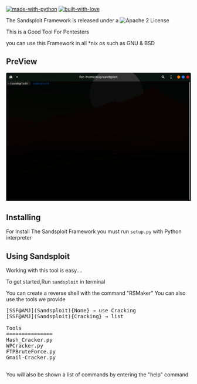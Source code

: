 

[![made-with-python](http://forthebadge.com/images/badges/made-with-python.svg)](https://www.python.org/)
[![built-with-love](http://forthebadge.com/images/badges/built-with-love.svg)](https://gitHub.com/auip-0x0/)


The Sandsploit Framework is released under a ![Apache 2 License](https://img.shields.io/github/license/auip-0x0/sandsploit)

This is a Good Tool For Pentesters

you can use this Framework in all *nix os such as GNU & BSD
## PreView
<p align="center">
  <img src="docs/PreView.gif" alt="Master">
</p>

Installing
--

For Install The Sandsploit Framework you must run `setup.py` with Python interpreter

Using Sandsploit
--
Working with this tool is easy....

To get started,Run `sandsploit` in terminal


You can create a reverse shell with the command "RSMaker"
You can also use the tools we provide
<pre>
[SSF@AMJ](Sandsploit){None} → use Cracking
[SSF@AMJ](Sandsploit){Cracking} → list

Tools
===============
Hash_Cracker.py
WPCracker.py
FTPBruteForce.py
Gmail-Cracker.py

</pre>
You will also be shown a list of commands by entering the "help" command

